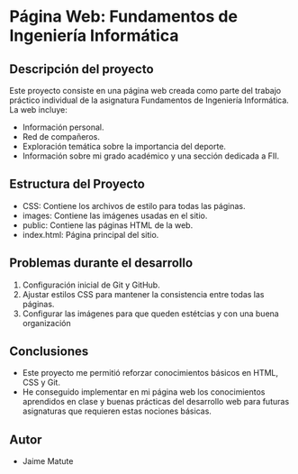 # Página Web: Fundamentos de Ingeniería Informática

## Descripción del proyecto
Este proyecto consiste en una página web creada como parte del trabajo práctico individual de la asignatura Fundamentos de Ingeniería Informática. La web incluye:
- Información personal.
- Red de compañeros.
- Exploración temática sobre la importancia del deporte.
- Información sobre mi grado académico y una sección dedicada a FII.

## Estructura del Proyecto
- CSS: Contiene los archivos de estilo para todas las páginas.
- images: Contiene las imágenes usadas en el sitio.
- public: Contiene las páginas HTML de la web.
- index.html: Página principal del sitio.

## Problemas durante el desarrollo
1. Configuración inicial de Git y GitHub.
2. Ajustar estilos CSS para mantener la consistencia entre todas las páginas.
3. Configurar las imágenes para que queden estétcias y con una buena organización

## Conclusiones
- Este proyecto me permitió reforzar conocimientos básicos en HTML, CSS y Git.
- He conseguido implementar en mi página web los conocimientos aprendidos en clase y buenas prácticas del desarrollo web para futuras asignaturas que requieren estas nociones básicas.

## Autor
- Jaime Matute